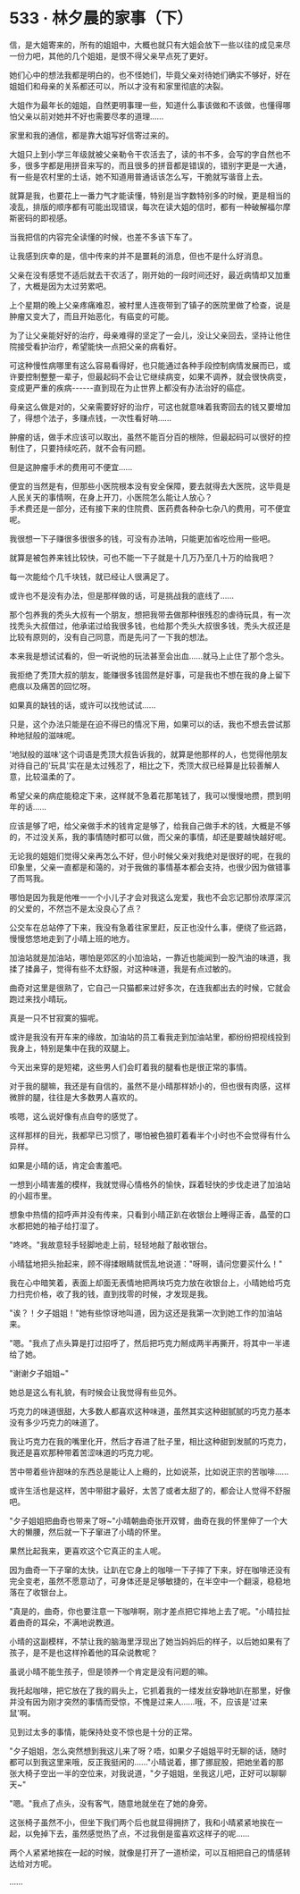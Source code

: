 <link rel="stylesheet" href="../../styles/text.css" />
<h1>533 · 林夕晨的家事（下）</h1>

信，是大姐寄来的，所有的姐姐中，大概也就只有大姐会放下一些以往的成见来尽一份力吧，其他的几个姐姐，是恨不得父亲早点死了更好。

她们心中的想法我都是明白的，也不怪她们，毕竟父亲对待她们确实不够好，好在姐姐们和母亲的关系都还可以，所以才没有和家里彻底的决裂。

大姐作为最年长的姐姐，自然更明事理一些，知道什么事该做和不该做，也懂得哪怕父亲以前对她并不好也需要尽孝的道理......

家里和我的通信，都是靠大姐写好信寄过来的。

大姐只上到小学三年级就被父亲勒令干农活去了，读的书不多，会写的字自然也不多，很多字都是用拼音来写的，而且很多的拼音都是错误的，错别字更是一大通，有一些是农村里的土话，她不知道用普通话该怎么写，干脆就写谐音上去。

就算是我，也要花上一番力气才能读懂，特别是当字数特别多的时候，更是相当的凌乱，排版的顺序都有可能出现错误，每次在读大姐的信时，都有一种破解福尔摩斯密码的即视感。

当我把信的内容完全读懂的时候，也差不多该下车了。

让我感到庆幸的是，信中传来的并不是噩耗的消息，但也不是什么好消息。

父亲在没有感觉不适后就去干农活了，刚开始的一段时间还好，最近病情却又加重了，大概是因为太过劳累吧。

上个星期的晚上父亲疼痛难忍，被村里人连夜带到了镇子的医院里做了检查，说是肿瘤又变大了，而且开始恶化，有癌变的可能。

为了让父亲能好好的治疗，母亲难得的坚定了一会儿，没让父亲回去，坚持让他住院接受看护治疗，希望能快一点把父亲的病看好。

可这种慢性病哪里有这么容易看得好，也只能通过各种手段控制病情发展而已，或许要控制整整一辈子，但最起码不会让它继续病变，如果不调养，就会很快病变，变成更严重的疾病------直到现在为止世界上都没有办法治好的癌症。

母亲这么做是对的，父亲需要好好的治疗，可这也就意味着我寄回去的钱又要增加了，得想个法子，多赚点钱，一次性看好呐......

肿瘤的话，做手术应该可以取出，虽然不能百分百的根除，但最起码可以很好的控制住了，只要持续吃药，就不会有问题。

但是这肿瘤手术的费用可不便宜......

便宜的当然是有，但那些小医院根本没有安全保障，要去就得去大医院，这毕竟是人民关天的事情啊，在身上开刀，小医院怎么能让人放心？\
手术费还是一部分，还有接下来的住院费、医药费各种杂七杂八的费用，可不便宜呢。

我很想一下子赚很多很很多的钱，可没有办法呐，只能更加省吃俭用一些吧。

就算是被包养来钱比较快，可也不能一下子就是十几万乃至几十万的给我吧？

每一次能给个几千块钱，就已经让人很满足了。

或许也不是没有办法，但是那样做的话，可是挑战我的底线了......

那个包养我的秃头大叔有一个朋友，想把我带去做那种很残忍的虐待玩具，有一次找秃头大叔借过，他承诺过给我很多钱，也给那个秃头大叔很多钱，秃头大叔还是比较有原则的，没有自己同意，而是先问了一下我的想法。

本来我是想试试看的，但一听说他的玩法甚至会出血......就马上止住了那个念头。

我拒绝了秃顶大叔的朋友，能赚很多钱固然是好事，可是我也不想在我的身上留下疤痕以及痛苦的回忆呀。

如果真的缺钱的话，或许可以找他试试......

只是，这个办法只能是在迫不得已的情况下用，如果可以的话，我也不想去尝试那种地狱般的滋味呢。

'地狱般的滋味'这个词语是秃顶大叔告诉我的，就算是他那样的人，也觉得他朋友对待自己的'玩具'实在是太过残忍了，相比之下，秃顶大叔已经算是比较善解人意，比较温柔的了。

希望父亲的病症能稳定下来，这样就不急着花那笔钱了，我可以慢慢地攒，攒到明年的话......

应该是够了吧，给父亲做手术的钱肯定是够了，给我自己做手术的钱，大概是不够的，不过没关系，我的事情随时都可以做，而父亲的事情，却还是要越快越好呢。

无论我的姐姐们觉得父亲再怎么不好，但小时候父亲对我绝对是很好的呢，在我的印象里，父亲一直都是和蔼的，对于我做的事情基本都会支持，也很少因为做错事了而骂我。

哪怕是因为我是他唯一一个小儿子才会对我这么宠爱，我也不会忘记那份浓厚深沉的父爱的，不然岂不是太没良心了点？

公交车在总站停了下来，我没有急着往家里赶，反正也没什么事，便绕了些远路，慢慢悠悠地走到了小晴上班的地方。

加油站就是加油站，哪怕是郊区的小加油站，一靠近也能闻到一股汽油的味道，我揉了揉鼻子，觉得有些不太舒服，对这种味道，我是有点过敏的。

曲奇对这里是很熟了，它自己一只猫都来过好多次，在连我都出去的时候，它就会跑过来找小晴玩。

真是一只不甘寂寞的猫呢。

或许是我没有开车来的缘故，加油站的员工看我走到加油站里，都纷纷把视线投到我身上，特别是集中在我的双腿上。

今天出来穿的是短裙，这些男人们会盯着我的腿看也是很正常的事情。

对于我的腿嘛，我还是有自信的，虽然不是小晴那样娇小的，但也很有肉感，这样微胖的腿，往往是大多数男人喜欢的。

咳嗯，这么说好像有点自夸的感觉了。

这样那样的目光，我都早已习惯了，哪怕被色狼盯着看半个小时也不会觉得有什么异样。

如果是小晴的话，肯定会害羞吧。

一想到小晴害羞的模样，我就觉得心情格外的愉快，踩着轻快的步伐走进了加油站的小超市里。

想象中热情的招呼声并没有传来，只看到小晴正趴在收银台上睡得正香，晶莹的口水都把她的袖子给打湿了。

"咚咚。"我故意轻手轻脚地走上前，轻轻地敲了敲收银台。

小晴猛地把头抬起来，顾不得揉眼睛就慌乱地说道："呀啊，请问您要买什么！"

我在心中暗笑着，表面上却面无表情地把两块巧克力放在收银台上，小晴她给巧克力扫完价格，收了我的钱，直到找零的时候，才发现是我。

"诶？！夕子姐姐！"她有些惊讶地叫道，因为这还是我第一次到她工作的加油站来。

"嗯。"我点了点头算是打过招呼了，然后把巧克力掰成两半再撕开，将其中一半递给了她。

"谢谢夕子姐姐\~"

她总是这么有礼貌，有时候会让我觉得有些见外。

巧克力的味道很甜，大多数人都喜欢这种味道，虽然其实这种甜腻腻的巧克力基本没有多少巧克力的味道了。

我让巧克力在我的嘴里化开，然后才吞进了肚子里，相比这种甜到发腻的巧克力，我还是喜欢那种带着苦涩味道的巧克力呢。

苦中带着些许甜味的东西总是能让人上瘾的，比如说茶，比如说正宗的苦咖啡......

或许生活也是这样，苦中带甜才最好，太苦了或者太甜了的，都会让人觉得不舒服吧。

"夕子姐姐把曲奇也带来了呀\~"小晴朝曲奇张开双臂，曲奇在我的怀里伸了一个大大的懒腰，然后就一下子窜进了小晴的怀里。

果然比起我来，更喜欢这个它真正的主人呢。

因为曲奇一下子窜的太快，让趴在它身上的咖啡一下子摔了下来，好在咖啡还没有完全变老，虽然不愿意动了，可身体还是足够敏捷的，在半空中一个翻滚，稳稳地落在了收银台上。

"真是的，曲奇，你也要注意一下咖啡啊，刚才差点把它摔地上去了呢。"小晴拉扯着曲奇的耳朵，不满地说教道。

小晴的这副模样，不禁让我的脑海里浮现出了她当妈妈后的样子，以后她如果有了孩子，是不是也这样拎着他的耳朵说教呢？

虽说小晴不能生孩子，但是领养一个肯定是没有问题的嘛。

我托起咖啡，把它放在了我的肩头上，它抓着我的一缕发丝安静地趴在那里，好像并没有因为刚才突然的事情而受惊，不愧是过来人......哦，不，应该是'过来鼠'啊。

见到过太多的事情，能保持处变不惊也是十分的正常。

"夕子姐姐，怎么突然想到我这儿来了呀？唔，如果夕子姐姐平时无聊的话，随时都可以到我这里来哦，反正我挺闲的......"小晴说着，挪了挪屁股，把她坐着的那张大椅子空出一半的空位来，对我说道，"夕子姐姐，坐我这儿吧，正好可以聊聊天\~"

"嗯。"我点了点头，没有客气，随意地就坐在了她的身旁。

这张椅子虽然不小，但坐下我们两个后也就显得拥挤了，我和小晴紧紧地挨在一起，以免掉下去，虽然感觉热了点，不过我倒是蛮喜欢这样子的呢......

两个人紧紧地挨在一起的时候，就像是打开了一道桥梁，可以互相把自己的情感转达给对方呢。

......
